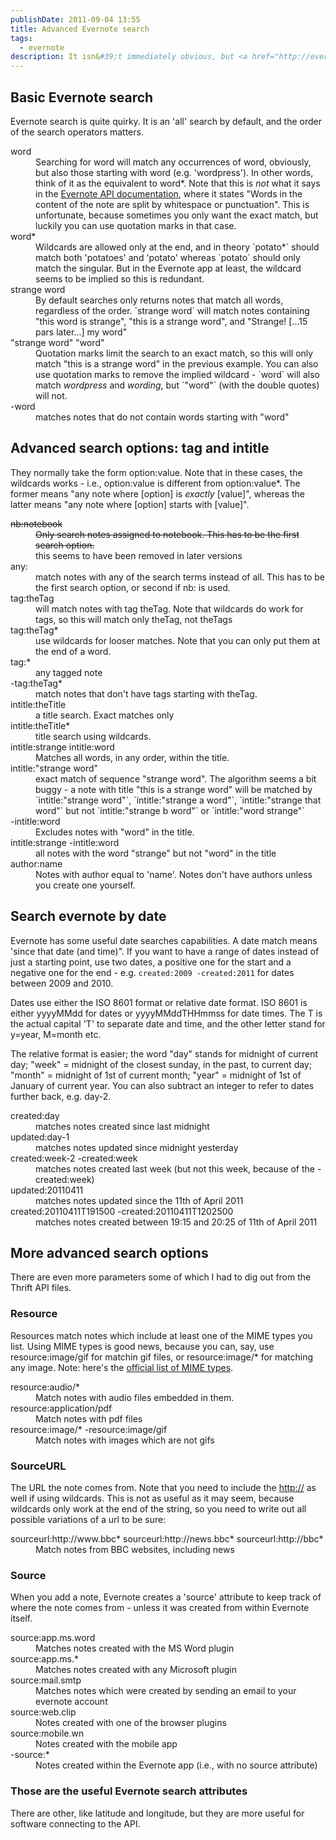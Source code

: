 ```yaml
---
publishDate: 2011-09-04 13:55
title: Advanced Evernote search
tags:
  - evernote
description: It isn&#39;t immediately obvious, but <a href="http://evernote.com/">Evernote</a> offers advanced search operators.
---
```


## Basic Evernote search

Evernote search is quite quirky. It is an 'all' search by default, and the order of the search operators matters.

<dl class="code-breakdown">
<dt>word</dt>
<dd>
  Searching for word will match any occurrences of word, obviously, but also those starting with word (e.g. 'wordpress'). In other words, think of it as the equivalent to word&ast;. Note that this is <i>not</i> what it says in the <a href="http://dev.evernote.com/documentation/local/chapters/search_grammar.php" title="[new window] Evernote Search Grammar - Evernote Developers" target="_blank">Evernote API documentation</a>, where it states "Words in the content of the note are split by whitespace or punctuation".  This is unfortunate, because sometimes you only want the exact match, but luckily you can use quotation marks in that case.
</dd>

<dt>word&ast;</dt>
<dd>
Wildcards are allowed only at the end, and in theory `potato&ast;` should match both  'potatoes' and 'potato' whereas `potato` should only match the singular. But in the Evernote app at least, the wildcard seems to be implied so this is redundant.
</dd>

<dt>strange word</dt>
<dd>
By default searches only returns notes that match all words, regardless of the order. `strange word` will match notes containing "this word is strange", "this is a strange word", and "Strange! [...15 pars later...] my word"
</dd>

<dt>"strange word"
"word"</dt>
<dd>
Quotation marks limit the search to an exact match, so this will only match "this is a strange word" in the previous example. You can also use quotation marks to remove the implied wildcard - `word` will also match <i>wordpress</i> and <i>wording</i>, but `"word"` (with the double quotes) will not.
</dd>

<dt>-word</dt>
<dd>
matches notes that do not contain words starting with "word"
</dd>
</dl>

## Advanced search options: tag and intitle

They normally take the form option:value. Note that in these cases, the wildcards works - i.e., option:value is different from option:value\*. The former means "any note where [option] is _exactly_ [value]", whereas the latter means "any note where [option] starts with [value]".

<dl class="code-breakdown">

<dt><del>nb:notebook </del></dt>
<dd><del>
Only search notes assigned to notebook. This has to be the first search option.
</del><br>
this seems to have been removed in later versions
</dd>

<dt> any:</dt>
<dd>
match notes with any of the search terms instead of all. This has to be the first search option, or second if nb: is used.
</dd>

<dt>tag:theTag</dt>
<dd>
will match notes with tag theTag. Note that wildcards do work for tags, so this will match only theTag, not theTags
</dd>

<dt>tag:theTag&ast;</dt>
<dd>
use wildcards for looser matches. Note that you can only put them at the end of a word.
</dd>

<dt>tag:&ast;</dt>
<dd>
any tagged note
</dd>

<dt>-tag:theTag&ast;</dt>
<dd>
match notes that don't have tags starting with theTag.
</dd>

<dt>intitle:theTitle</dt>
<dd>
a title search. Exact matches only
</dd>

<dt>intitle:theTitle&ast;</dt>
<dd>
title search using wildcards.
</dd>

<dt class="long-line">intitle:strange intitle:word</dt>
<dd class="long-line">
Matches all words, in any order, within the title.
</dd>

<dt>intitle:"strange word"</dt>
<dd>
exact match of sequence "strange word". The algorithm seems a bit buggy - a note with title "this is a strange word" will be matched by `intitle:"strange word"`, `intitle:"strange a word"`, `intitle:"strange that word"` but not `intitle:"strange b  word"` or `intitle:"word strange"`
</dd>

<dt>-intitle:word</dt>
<dd>
Excludes notes with "word" in the title.
</dd>

<dt class="long-line">intitle:strange -intitle:word</dt>
<dd class="long-line">
all notes with the word "strange" but not "word" in the title
</dd>

<dt>author:name</dt>
<dd>
Notes with author equal to 'name'. Notes don't have authors unless you create one yourself.
</dd>
</dl>

## Search evernote by date

Evernote has some useful date searches capabilities. A date match means 'since that date (and time)". If you want to have a range of dates instead of just a starting point, use two dates, a positive one for the start and a negative one for the end - e.g. `created:2009 -created:2011` for dates between 2009 and 2010.

Dates use either the ISO 8601 format or relative date format. ISO 8601 is either yyyyMMdd for dates or yyyyMMddTHHmmss for date times. The T is the actual capital 'T' to separate date and time, and the other letter stand for y=year, M=month etc.

The relative format is easier; the word "day" stands for midnight of current day; "week" = midnight of the closest sunday, in the past, to current day; "month" = midnight of 1st of current month; "year" = midnight of 1st of January of current year. You can also subtract an integer to refer to dates further back, e.g. day-2.

<dl class="code-breakdown">

<dt>created:day</dt>
<dd>
matches notes created since last midnight
</dd>

<dt>updated:day-1</dt>
<dd>
matches notes updated since midnight yesterday
</dd>

<dt class="long-line">created:week-2 -created:week</dt>
<dd class="long-line">
matches notes created last week (but not this week, because of the -created:week)
</dd>

<dt>updated:20110411</dt>
<dd>
matches notes updated since the 11th of April  2011
</dd>

<dt class="long-line">created:20110411T191500 -created:20110411T1202500</dt>
<dd class="long-line">
matches notes created between 19:15 and 20:25 of 11th of April  2011
</dd>
</dl>

## More advanced search options

There are even more parameters some of which I had to dig out from the Thrift API files.

### Resource

Resources match notes which include at least one of the MIME types you list. Using MIME types is good news, because you can, say, use resource:image/gif for matchin gif files, or resource:image/\* for matching any image. Note: here's the [official list of MIME types](http://www.iana.org/assignments/media-types/index.html).

<dl class="code-breakdown">
<dt>resource:audio/&ast;</dt>
<dd>
Match notes with audio files embedded in them.
</dd>

<dt class="long-line">resource:application/pdf</dt>
<dd class="long-line">
Match notes with pdf files
</dd>

<dt class="long-line">resource:image/&ast; -resource:image/gif</dt>
<dd class="long-line">
Match notes with images which are not gifs
</dd>
</dl>

### SourceURL

The URL the note comes from. Note that you need to include the <http://> as well if using wildcards. This is not as useful as it may seem, because wildcards only work at the end of the string, so you need to write out all possible variations of a url to be sure:

<dl class="code-breakdown">
<dt class="long-line">sourceurl:http://www.bbc&ast; sourceurl:http://news.bbc&ast; sourceurl:http://bbc&ast;</dt>
<dd class="long-line">
Match notes from BBC websites, including news
</dd>
</dl>

### Source

When you add a note, Evernote creates a 'source' attribute to keep track of where the note comes from - unless it was created from within Evernote itself.

<dl class="code-breakdown">
<dt>source:app.ms.word</dt>
<dd>
Matches notes created with the MS Word plugin
</dd>

<dt>source:app.ms.&ast;</dt>
<dd>
Matches notes created with any Microsoft plugin
</dd>

<dt>source:mail.smtp</dt>
<dd>
Matches notes which were created by sending an email to your evernote account
</dd>

<dt>source:web.clip</dt>
<dd>
Notes created with one of the browser plugins
</dd>

<dt>source:mobile.wn</dt>
<dd>
Notes created with the mobile app
</dd>

<dt>-source:&ast;</dt>
<dd>
Notes created within the Evernote app (i.e., with no source attribute)
</dd>
</dl>

### Those are the useful Evernote search attributes

There are other, like latitude and longitude, but they are more useful for software connecting to the API.
